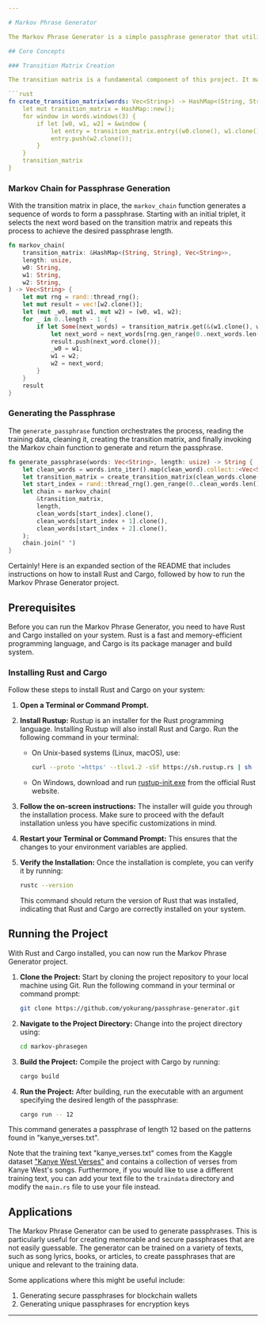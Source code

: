 ```yaml
---

# Markov Phrase Generator

The Markov Phrase Generator is a simple passphrase generator that utilizes Markov chains to generate passphrases based on a given training text. This project demonstrates how to apply Markov chains for text generation by creating a transition matrix from the training data and then using it to generate new phrases.

## Core Concepts

### Transition Matrix Creation

The transition matrix is a fundamental component of this project. It maps each pair of consecutive words (bigrams) from the training text to a vector of possible subsequent words. This matrix is created by the `create_transition_matrix` function, which scans through the training text and records the occurrence of each triplet (trigram), storing the third word as a potential following word for the first two words.

```rust
fn create_transition_matrix(words: Vec<String>) -> HashMap<(String, String), Vec<String>> {
    let mut transition_matrix = HashMap::new();
    for window in words.windows(3) {
        if let [w0, w1, w2] = &window {
            let entry = transition_matrix.entry((w0.clone(), w1.clone())).or_insert_with(Vec::new);
            entry.push(w2.clone());
        }
    }
    transition_matrix
}
```

### Markov Chain for Passphrase Generation

With the transition matrix in place, the `markov_chain` function generates a sequence of words to form a passphrase. Starting with an initial triplet, it selects the next word based on the transition matrix and repeats this process to achieve the desired passphrase length.

```rust
fn markov_chain(
    transition_matrix: &HashMap<(String, String), Vec<String>>,
    length: usize,
    w0: String,
    w1: String,
    w2: String,
) -> Vec<String> {
    let mut rng = rand::thread_rng();
    let mut result = vec![w2.clone()];
    let (mut _w0, mut w1, mut w2) = (w0, w1, w2);
    for _ in 0..length - 1 {
        if let Some(next_words) = transition_matrix.get(&(w1.clone(), w2.clone())) {
            let next_word = next_words[rng.gen_range(0..next_words.len())].clone();
            result.push(next_word.clone());
            _w0 = w1;
            w1 = w2;
            w2 = next_word;
        }
    }
    result
}
```

### Generating the Passphrase

The `generate_passphrase` function orchestrates the process, reading the training data, cleaning it, creating the transition matrix, and finally invoking the Markov chain function to generate and return the passphrase.

```rust
fn generate_passphrase(words: Vec<String>, length: usize) -> String {
    let clean_words = words.into_iter().map(clean_word).collect::<Vec<String>>();
    let transition_matrix = create_transition_matrix(clean_words.clone());
    let start_index = rand::thread_rng().gen_range(0..clean_words.len() - 3);
    let chain = markov_chain(
        &transition_matrix,
        length,
        clean_words[start_index].clone(),
        clean_words[start_index + 1].clone(),
        clean_words[start_index + 2].clone(),
    );
    chain.join(" ")
}
```

Certainly! Here is an expanded section of the README that includes instructions on how to install Rust and Cargo, followed by how to run the Markov Phrase Generator project.

## Prerequisites

Before you can run the Markov Phrase Generator, you need to have Rust and Cargo installed on your system. Rust is a fast and memory-efficient programming language, and Cargo is its package manager and build system.

### Installing Rust and Cargo

Follow these steps to install Rust and Cargo on your system:

1. **Open a Terminal or Command Prompt.**

2. **Install Rustup:**
   Rustup is an installer for the Rust programming language. Installing Rustup will also install Rust and Cargo. Run the following command in your terminal:

   - On Unix-based systems (Linux, macOS), use:
     ```bash
     curl --proto '=https' --tlsv1.2 -sSf https://sh.rustup.rs | sh
     ```
   - On Windows, download and run [rustup-init.exe](https://win.rustup.rs/) from the official Rust website.

3. **Follow the on-screen instructions:**
   The installer will guide you through the installation process. Make sure to proceed with the default installation unless you have specific customizations in mind.

4. **Restart your Terminal or Command Prompt:**
   This ensures that the changes to your environment variables are applied.

5. **Verify the Installation:**
   Once the installation is complete, you can verify it by running:
   ```bash
   rustc --version
   ```
   This command should return the version of Rust that was installed, indicating that Rust and Cargo are correctly installed on your system.

## Running the Project

With Rust and Cargo installed, you can now run the Markov Phrase Generator project.

1. **Clone the Project:**
   Start by cloning the project repository to your local machine using Git. Run the following command in your terminal or command prompt:
   ```bash
   git clone https://github.com/yokurang/passphrase-generator.git 
   ```

2. **Navigate to the Project Directory:**
   Change into the project directory using:
   ```bash
   cd markov-phrasegen
   ```

3. **Build the Project:**
   Compile the project with Cargo by running:
   ```bash
   cargo build
   ```

4. **Run the Project:**
   After building, run the executable with an argument specifying the desired length of the passphrase:
   ```bash
   cargo run -- 12
   ```
This command generates a passphrase of length 12 based on the patterns found in "kanye_verses.txt".

Note that the training text "kanye_verses.txt" comes from the Kaggle dataset ["Kanye West Verses"](https://www.kaggle.com/viccalexander/kanyewestverses) and contains a collection of verses from Kanye West's songs. Furthermore, if you would like to use a different training text, you can add your text file to the `traindata` directory and modify the `main.rs` file to use your file instead.

## Applications

The Markov Phrase Generator can be used to generate passphrases. This is particularly useful for creating memorable and secure passphrases that are not easily guessable. The generator can be trained on a variety of texts, such as song lyrics, books, or articles, to create passphrases that are unique and relevant to the training data.

Some applications where this might be useful include:
 1. Generating secure passphrases for blockchain wallets
 2. Generating unique passphrases for encryption keys

---
```


